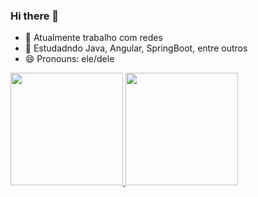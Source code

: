 ### Hi there 👋
<!--
**wesleyboaes/wesleyboaes** is a ✨ _special_ ✨ repository because its `README.md` (this file) appears on your GitHub profile.

Here are some ideas to get you started:
-->

- 🔭 Atualmente trabalho com redes
- 🌱 Estudadndo Java, Angular, SpringBoot, entre outros
- 😄 Pronouns: ele/dele

<div>
  <a href="https://github.com/wesleyboaes">
  <img height="180em" src="https://github-readme-stats.vercel.app/api?username=wesleyboaes&show_icons=true&theme=dracula&include_all_commits=true&count_private=true"/>
  <img height="180em" src="https://github-readme-stats.vercel.app/api/top-langs/?username=wesleyboaes&layout=compact&langs_count=7&theme=dracula"/>
</div>
